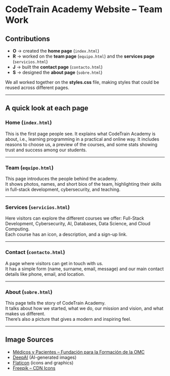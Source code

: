# CodeTrain Academy Website – Team Work

## Contributions
- **O** → created the **home page** (`index.html`)  
- **R** → worked on the **team page** (`equipo.html`) and the **services page** (`servicios.html`) 
- **J** → built the **contact page** (`contacto.html`)  
- **S** → designed the **about page** (`sobre.html`)  

We all worked together on the **styles.css** file, making styles that could be reused across different pages.

---

## A quick look at each page

### Home (`index.html`)
This is the first page people see. It explains what CodeTrain Academy is about, i.e., learning programming in a practical and online way.
It includes reasons to choose us, a preview of the courses, and some stats showing trust and success among our students.  

---

### Team (`equipo.html`)  
This page introduces the people behind the academy.  
It shows photos, names, and short bios of the team, highlighting their skills in full-stack development, cybersecurity, and teaching.  

---

### Services (`servicios.html`)
Here visitors can explore the different courses we offer: Full-Stack Development, Cybersecurity, AI, Databases, Data Science, and Cloud Computing.  
Each course has an icon, a description, and a sign-up link.  

---

### Contact (`contacto.html`)
A page where visitors can get in touch with us.  
It has a simple form (name, surname, email, message) and our main contact details like phone, email, and location.  

---

### About (`sobre.html`)
This page tells the story of CodeTrain Academy.  
It talks about how we started, what we do, our mission and vision, and what makes us different.  
There’s also a picture that gives a modern and inspiring feel.  

---

## Image Sources
- [Médicos y Pacientes – Fundación para la Formación de la OMC](https://www.medicosypacientes.com/articulo/la-fundacion-para-la-formacion-de-la-omc-organiza-el-seminario-derecho-y-medicina-desafios)  
- [DeepAI](https://www.deepai.com) (AI-generated images)  
- [Flaticon](https://www.flaticon.com) (icons and graphics)  
- [Freepik – CDN Icons](https://www.freepik.com/icons/cdn)

